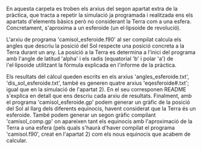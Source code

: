 En aquesta carpeta es troben els arxius del segon apartat extra de la pràctica, que tracta a repetir la simulació ja programada i realitzada ens els apartats d'elements bàsics però no considerant la Terra com a una esfera. Concretament, s'aproxima a un esferoide (un el·lipsoide de revolució). 

L'arxiu de programa 'camisol_esferoide.f90' al ser compilat calcula els angles que descriu la posició del Sol respecte una posició concreta a la Terra durant un any. La posició a la Terra es determina a l'inici del programa amb l'angle de latitud 'alpha' i els radis (equatorial 'b' i polar 'a') de l'el·lipsoide utilitzant la fórmula explicada en l'informe de la pràctica.

Els resultats del càlcul queden escrits en els arxius 'angles_esferoide.txt', 'dis_sol_esferoide.txt', també es generen quatre arxius 'eqesferoide#.txt'; igual que en la simulació de l'apartat 2). En el seu corresponen README s'explica en detall que ens descriu cada arxiu de resultats. Finalment, amb el programa 'camisol_esferoide.gp' podem generar un gràfic de la posició del Sol al llarg dels diferents equinocis, havent considerat que la Terra és un esferoide. També podem generar un segon gràfic compilant 'camisol_comp.gp' on apareixen tant els equinocis amb l'aproximació de la Terra a una esfera (pels quals s'haurà d'haver compilat el programa 'camisol.f90', creat en l'apartat 2) com els nous equinocis que acabem de calcular.
